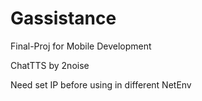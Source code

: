 # Gassistance
Final-Proj for Mobile Development

ChatTTS by 2noise

Need set IP before using in different NetEnv
